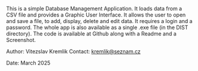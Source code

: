 This is a simple Database Management Application. 
It loads data from a CSV file and provides a Graphic User Interface. 
It allows the user to open and save a file, to add, display, delete and edit data.
It requires a login and a password.
The whole app is also available as a single .exe file (in the DIST directory).
The code is available at Github along with a Readme and a Screenshot.

Author: Vitezslav Kremlik
Contact: kremlik@seznam.cz 

Date: March 2025
